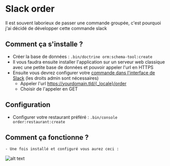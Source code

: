 # Slack order

Il est souvent laborieux de passer une commande groupée, c'est pourquoi j'ai décidé de développer cette commande slack

## Comment ça s'installe ?

* Créer la base de données : `.bin/doctrine orm:schema-tool:create`
* Il vous faudra ensuite installer l'application sur un serveur web classique avec une petite base de données et pouvoir appeler l'url en HTTPS
* Ensuite vous devrez configurer votre [commande dans l'interface de Slack](https://my.slack.com/services/new/slash-commands) (les droits admin sont nécessaires)
    * Appeler l'url https://yourdomain.tld/{_locale}/order
    * Choisir de l'appeler en GET

## Configuration

* Configurer votre restaurant préféré : `.bin/console order:restaurant:create`

## Comment ça fonctionne ?

    - Une fois installé et configuré vous aurez ceci :

![alt text](https://www.devexcuses.fr/images/slack-order.jpg "Exemple")

